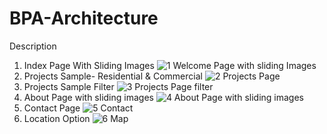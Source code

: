 # BPA-Architecture
Description
1. Index Page With Sliding Images
![1 Welcome Page with sliding Images](https://github.com/nafizimtiazkhan/bpa-architecture/assets/89006600/d2c9af6c-38a8-4a02-8aa2-f623d44629d5)
2. Projects Sample- Residential & Commercial
![2 Projects Page](https://github.com/nafizimtiazkhan/bpa-architecture/assets/89006600/19a7ad7b-334a-48bd-b28c-bf1a98afa762)
3. Projects Sample Filter
![3 Projects Page filter](https://github.com/nafizimtiazkhan/bpa-architecture/assets/89006600/ddcf152f-49fb-4d3d-8a72-7aaf04513890)
4. About Page with sliding images
![4 About Page with sliding images](https://github.com/nafizimtiazkhan/bpa-architecture/assets/89006600/9ff71677-78a2-422b-9426-94654c39c3bd)
5. Contact Page
![5 Contact](https://github.com/nafizimtiazkhan/bpa-architecture/assets/89006600/586cee41-2a64-480c-826c-806608c8cd69)
6. Location Option
![6 Map](https://github.com/nafizimtiazkhan/bpa-architecture/assets/89006600/f4aecb42-c4c6-4bee-90f4-7662f27cc262) 
